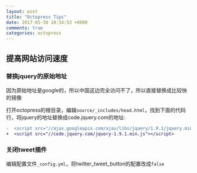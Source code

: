 ```yaml
---
layout: post
title: "Octopress Tips"
date: 2017-05-30 10:34:53 +0800
comments: true
categories: octopress
---
```


## 提高网站访问速度
### 替换jquery的原始地址
因为原始地址是google的，所以中国这边完全访问不了，所以直接替换成比较快的镜像

打开octopress的根目录，编辑`source/_includes/head.html`，找到下面的代码行，将jquery的地址替换成code.jquery.com的地址:
```diff
-  <script src="//ajax.googleapis.com/ajax/libs/jquery/1.9.1/jquery.min.js"></script>
+  <script src="//code.jquery.com/jquery-1.9.1.min.js"></script>
```

### 关闭tweet插件
编辑配置文件`_config.yml`，将twitter_tweet_button的配置改成`false`
